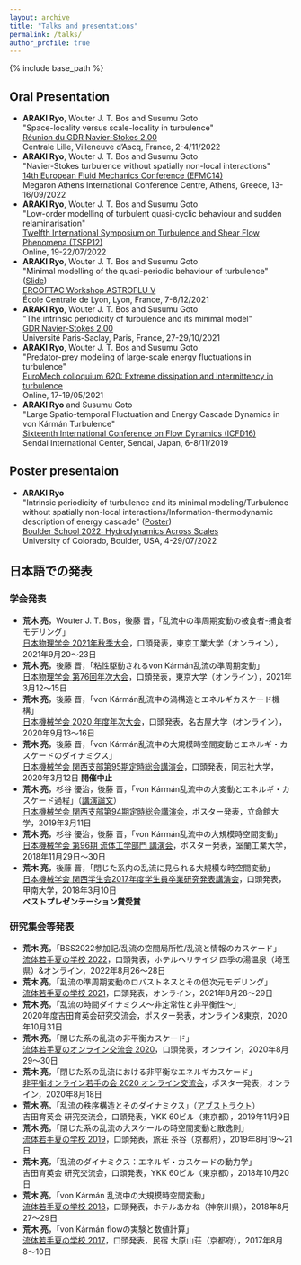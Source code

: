 ```yaml
---
layout: archive
title: "Talks and presentations"
permalink: /talks/
author_profile: true
---
```


{% include base_path %}

## Oral Presentation

- **ARAKI Ryo**, Wouter J. T. Bos and Susumu Goto \
  "Space-locality versus scale-locality in turbulence" \
  [Réunion du GDR Navier-Stokes 2.00](https://gdr-turbulence.universite-lyon.fr/reunion-2022-du-gdr-ns-2-00-lille-programme-283832.kjsp) \
  Centrale Lille, Villeneuve d’Ascq, France, 2-4/11/2022
- **ARAKI Ryo**, Wouter J. T. Bos and Susumu Goto \
  "Navier-Stokes turbulence without spatially non-local interactions" \
  [14th European Fluid Mechanics Conference (EFMC14)](https://www.erasmus.gr/microsites/1240) \
  Megaron Athens International Conference Centre, Athens, Greece, 13-16/09/2022
- **ARAKI Ryo**, Wouter J. T. Bos and Susumu Goto \
  "Low-order modelling of turbulent quasi-cyclic behaviour and sudden relaminarisation" \
  [Twelfth International Symposium on Turbulence and Shear Flow Phenomena (TSFP12)](https://www.tsfp12.org/) \
  Online, 19-22/07/2022
- **ARAKI Ryo**, Wouter J. T. Bos and Susumu Goto \
  "Minimal modelling of the quasi-periodic behaviour of turbulence" ([Slide](http://chb.ec-lyon.fr/news/2021/pdf-astroflu5/araki.pdf)) \
  [ERCOFTAC Workshop ASTROFLU V](http://chb.ec-lyon.fr/news/2021/ERCOFTAC_workshop_December_7_8/) \
  École Centrale de Lyon, Lyon, France, 7-8/12/2021
- **ARAKI Ryo**, Wouter J. T. Bos and Susumu Goto \
  "The intrinsic periodicity of turbulence and its minimal model" \
  [GDR Navier-Stokes 2.00](https://gdr-turbulence.universite-lyon.fr/reunion-2021-des-gdr-turbulence-ns2-00-173050.kjsp) \
  Université Paris-Saclay, Paris, France, 27-29/10/2021
- **ARAKI Ryo**, Wouter J. T. Bos and Susumu Goto \
  "Predator-prey modeling of large-scale energy fluctuations in turbulence" \
  [EuroMech colloquium 620: Extreme dissipation and intermittency in turbulence](https://620.euromech.org/) \
  Online, 17-19/05/2021
- **ARAKI Ryo** and Susumu Goto  \
  "Large Spatio-temporal Fluctuation and Energy Cascade Dynamics in von Kármán Turbulence" \
  [Sixteenth International Conference on Flow Dynamics (ICFD16)](http://www.ifs.tohoku.ac.jp/icfd2019/) \
  Sendai International Center, Sendai, Japan, 6-8/11/2019

## Poster presentaion

- **ARAKI Ryo** \
  "Intrinsic periodicity of turbulence and its minimal modeling/Turbulence without spatially non-local interactions/Information-thermodynamic description of energy cascade" ([Poster](https://boulderschool.yale.edu/sites/default/files/202207_boulder_poster.png)) \
  [Boulder School 2022: Hydrodynamics Across Scales](https://boulderschool.yale.edu/2022/boulder-school-2022) \
  University of Colorado, Boulder, USA, 4-29/07/2022

## 日本語での発表

### 学会発表

- **荒木 亮**，Wouter J. T. Bos，後藤 晋，「乱流中の準周期変動の被食者-捕食者モデリング」 \
  [日本物理学会 2021年秋季大会](https://w4.gakkai-web.net/jps_search/2021au/index.html)，口頭発表，東京工業大学（オンライン），2021年9月20〜23日
- **荒木 亮**，後藤 晋，「粘性駆動されるvon Kármán乱流の準周期変動」 \
  [日本物理学会 第76回年次大会](https://w4.gakkai-web.net/jps_search/2021sp/index.html)，口頭発表，東京大学（オンライン），2021年3月12〜15日
- **荒木 亮**，後藤 晋，「von Kármán乱流中の渦構造とエネルギカスケード機構」 \
  [日本機械学会 2020 年度年次大会](https://jsmempd.com/conference/jsme_annual/2020/)，口頭発表，名古屋大学（オンライン），2020年9月13〜16日
- **荒木 亮**，後藤 晋，「von Kármán乱流中の大規模時空間変動とエネルギ・カスケードのダイナミクス」 \
  [日本機械学会 関西支部第95期定時総会講演会](http://conf.kansai.jsme.or.jp/ksconf20/)，口頭発表，同志社大学，2020年3月12日 **開催中止**
- **荒木 亮**，杉谷 優治，後藤 晋，「von Kármán乱流中の大変動とエネルギ・カスケード過程」（[講演論文](https://www.jstage.jst.go.jp/article/jsmekansai/2019.94/0/2019.94_P035/_article/-char/ja/)） \
  [日本機械学会 関西支部第94期定時総会講演会](http://conf.kansai.jsme.or.jp/ksconf19/)，ポスター発表，立命館大学，2019年3月11日
- **荒木 亮**，杉谷 優治，後藤 晋，「von Kármán乱流中の大規模時空間変動」 \
  [日本機械学会 第96期 流体工学部門 講演会](https://www.jsme.or.jp/conference/fedconf18/)，ポスター発表，室蘭工業大学，2018年11月29日〜30日
- **荒木 亮**，後藤 晋，「閉じた系内の乱流に見られる大規模な時空間変動」 \
  [日本機械学会 関西学生会2017年度学生員卒業研究発表講演会](http://conf.kansai.jsme.or.jp/ksconf18-2/)，口頭発表，甲南大学，2018年3月10日 \
  **ベストプレゼンテーション賞受賞**

### 研究集会等発表

- **荒木 亮**，「BSS2022参加記/乱流の空間局所性/乱流と情報のカスケード」 \
  [流体若手夏の学校 2022](https://sites.google.com/view/ryutaiwakate2022)，口頭発表，ホテルヘリテイジ 四季の湯温泉（埼玉県）&オンライン，2022年8月26〜28日
- **荒木 亮**，「乱流の準周期変動のロバストネスとその低次元モデリング」 \
  [流体若手夏の学校 2021](https://sites.google.com/view/ryutaiwakate2021)，口頭発表，オンライン，2021年8月28〜29日
- **荒木 亮**，「乱流の時間ダイナミクス〜非定常性と非平衡性〜」 \
  2020年度吉田育英会研究交流会，ポスター発表，オンライン&東京，2020年10月31日
- **荒木 亮**，「閉じた系の乱流の非平衡カスケード」 \
  [流体若手夏のオンライン交流会 2020](https://sites.google.com/view/ryutaiwakateonline2020/)，口頭発表，オンライン，2020年8月29〜30日
- **荒木 亮**，「閉じた系の乱流における非平衡なエネルギカスケード」 \
  [非平衡オンライン若手の会 2020 オンライン交流会](https://sites.google.com/view/neo-wakate/)，ポスター発表，オンライン，2020年8月18日
- **荒木 亮**，「乱流の秩序構造とそのダイナミクス」（[アブストラクト](../files/201911_YSF_abstract.pdf)） \
  吉田育英会 研究交流会，口頭発表，YKK 60ビル（東京都），2019年11月9日
- **荒木 亮**，「閉じた系の乱流の大スケールの時空間変動と散逸則」 \
  [流体若手夏の学校 2019](https://sites.google.com/view/ryutaiwakate2019/)，口頭発表，旅荘 茶谷（京都府），2019年8月19〜21日
- **荒木 亮**，「乱流のダイナミクス：エネルギ・カスケードの動力学」 \
  吉田育英会 研究交流会，口頭発表，YKK 60ビル（東京都），2018年10月20日
- **荒木 亮**，「von Kármán 乱流中の大規模時空間変動」 \
  [流体若手夏の学校 2018](https://sites.google.com/site/ryutaiwakate2018/)，口頭発表，ホテルあかね（神奈川県），2018年8月27〜29日
- **荒木 亮**，「von Kármán flowの実験と数値計算」 \
  [流体若手夏の学校 2017](https://sites.google.com/view/ryutaiwakate2017/)，口頭発表，民宿 大原山荘（京都府），2017年8月8〜10日

